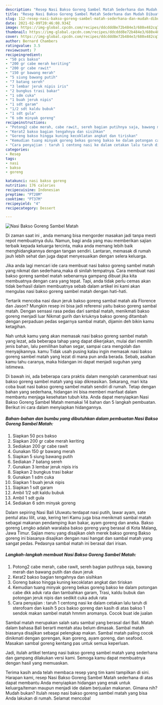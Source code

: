 ```yaml
---
description: "Resep Nasi Bakso Goreng Sambel Matah Sederhana dan Mudah Dibuat"
title: "Resep Nasi Bakso Goreng Sambel Matah Sederhana dan Mudah Dibuat"
slug: 112-resep-nasi-bakso-goreng-sambel-matah-sederhana-dan-mudah-dibuat
date: 2021-02-09T20:46:08.934Z
image: https://img-global.cpcdn.com/recipes/ddcddd8e72b484e3/680x482cq70/nasi-bakso-goreng-sambel-matah-foto-resep-utama.jpg
thumbnail: https://img-global.cpcdn.com/recipes/ddcddd8e72b484e3/680x482cq70/nasi-bakso-goreng-sambel-matah-foto-resep-utama.jpg
cover: https://img-global.cpcdn.com/recipes/ddcddd8e72b484e3/680x482cq70/nasi-bakso-goreng-sambel-matah-foto-resep-utama.jpg
author: Bernard Chambers
ratingvalue: 3.5
reviewcount: 7
recipeingredient:
- "50 pcs bakso"
- "200 gr cabe merah keriting"
- "200 gr cabe rawit"
- "150 gr bawang merah"
- "5 siung bawang putih"
- "7 batang sereh"
- "3 lembar jeruk nipis iris"
- "2 bungkus trasi bakar"
- "1 sdm cuka"
- "1 buah jeruk nipis"
- "1 sdt garam"
- "1/2 sdt kaldu bubuk"
- "1 sdt gula"
- "6 sdm minyak goreng"
recipeinstructions:
- "Potong2 cabe merah, cabe rawit, sereh bagian putihnya saja, bawang merah dan bawang putih dan daun jeruk"
- "Kerat2 bakso bagian tengahnya dan sisihkan"
- "Goreng bakso hingga kuning kecoklatan angkat dan tiriskan"
- "Kemudian tuang minyak goreng bekas goreng bakso ke dalam potongan cabe dkk aduk rata dan tambahkan garam, Trasi, kaldu bubuk dan potongan jeruk nipis dan sedikit cuka aduk rata"
- "Cara penyajian : taruh 1 centong nasi ke dalam cetakan lalu taruh di sterofoam dan kasih 5 pcs bakso goreng dan kasih di atas bakso 1 sendok makan sambel matah hmmm aromanya. Cocok buat ide jualan"
categories:
- Resep
tags:
- nasi
- bakso
- goreng

katakunci: nasi bakso goreng 
nutrition: 176 calories
recipecuisine: Indonesian
preptime: "PT20M"
cooktime: "PT37M"
recipeyield: "4"
recipecategory: Dessert

---
```



![Nasi Bakso Goreng Sambel Matah](https://img-global.cpcdn.com/recipes/ddcddd8e72b484e3/680x482cq70/nasi-bakso-goreng-sambel-matah-foto-resep-utama.jpg)

Di zaman  saat ini , anda memang bisa mengorder masakan jadi tanpa mesti repot membuatnya dulu. Namun, bagi anda yang mau memberikan sajian terbaik kepada keluarga tercinta, maka anda memang lebih baik menghidangkannya dengan tangan sendiri. Lantaran, memasak di rumah jauh lebih sehat dan juga dapat menyesuaikan dengan selera keluarga.

Jika anda lagi mencari ide cara membuat nasi bakso goreng sambel matah yang nikmat dan sederhana,maka di sinilah tempatnya. Cara membuat nasi bakso goreng sambel matah  sebenarnya gampang dibuat jika kita membuatnya dengan cara yang tepat. Tapi, anda tidak perlu cemas akan tidak berhasil dalam membuatnya 
sebab dalam artikel ini kami akan mengulas nasi bakso goreng sambel matah dengan hati-hati.  

Tertarik mencoba nasi daun jeruk bakso goreng sambal matah ala Florence dan Jason? Mungkin resep ini bisa jadi referensi yaitu bakso goreng sambal matah. Dengan sensasi rasa pedas dari sambal matah, menikmati bakso goreng menjadi luar Nikmat gurih dan kriuknya bakso goreng ditambah dengan perpaduan pedas segarnya sambal matah, dijamin deh bikin kamu ketagihan.

Nah untuk kamu yang akan memasak nasi bakso goreng sambel matah yang lezat, ada beberapa tahap yang dapat dikerjakan, mulai dari memilih jenis bahan, lalu pemilihan bahan segar, sampai cara mengolah dan menyajikannya. kamu Tidak usah pusing kalau ingin memasak nasi bakso goreng sambel matah yang lezat di mana pun anda berada. Sebab, asalkan kamu  tahu caranya, maka hidangan ini dapat menjadi suguhan yang istimewa.

Di bawah ini, ada beberapa cara praktis  dalam mengolah caramembuat nasi bakso goreng sambel matah yang siap dikreasikan. Sekarang, mari kita coba buat nasi bakso goreng sambel matah sendiri di rumah. Tetap dengan bahan yang sederhana, hidangan ini bisa memberi manfaat dalam membantu menjaga kesehatan tubuh kita. Anda dapat menyiapkan Nasi Bakso Goreng Sambel Matah memakai 14 bahan dan 5 langkah pembuatan. Berikut ini cara dalam menyiapkan hidangannya.

<!--inarticleads1-->

##### Bahan-bahan dan bumbu yang dibutuhkan dalam pembuatan Nasi Bakso Goreng Sambel Matah:

1. Siapkan 50 pcs bakso
1. Siapkan 200 gr cabe merah keriting
1. Sediakan 200 gr cabe rawit
1. Gunakan 150 gr bawang merah
1. Siapkan 5 siung bawang putih
1. Sediakan 7 batang sereh
1. Gunakan 3 lembar jeruk nipis iris
1. Siapkan 2 bungkus trasi bakar
1. Gunakan 1 sdm cuka
1. Siapkan 1 buah jeruk nipis
1. Siapkan 1 sdt garam
1. Ambil 1/2 sdt kaldu bubuk
1. Ambil 1 sdt gula
1. Sediakan 6 sdm minyak goreng


Dalam sepiring Nasi Bali Uluwatu terdapat nasi putih, lawar ayam, sate pentul atau lilit, urap, kering teri Kamu juga bisa menikmati sambal matah sebagai makanan pendamping ikan bakar, ayam goreng dan aneka. Bakso goreng Lengko adalah waralaba bakso goreng yang berasal di Kota Malang, Jawa Timur. Sajian menu yang disajikan oleh merek bakso goreng Bakso goreng ini biasanya disajikan dengan nasi hangat dan sambal matah yang sangat pedas. Pedasnya sambal matah ini berasal dari irisan. 

<!--inarticleads2-->

##### Langkah-langkah membuat Nasi Bakso Goreng Sambel Matah:

1. Potong2 cabe merah, cabe rawit, sereh bagian putihnya saja, bawang merah dan bawang putih dan daun jeruk
1. Kerat2 bakso bagian tengahnya dan sisihkan
1. Goreng bakso hingga kuning kecoklatan angkat dan tiriskan
1. Kemudian tuang minyak goreng bekas goreng bakso ke dalam potongan cabe dkk aduk rata dan tambahkan garam, Trasi, kaldu bubuk dan potongan jeruk nipis dan sedikit cuka aduk rata
1. Cara penyajian : taruh 1 centong nasi ke dalam cetakan lalu taruh di sterofoam dan kasih 5 pcs bakso goreng dan kasih di atas bakso 1 sendok makan sambel matah hmmm aromanya. Cocok buat ide jualan


Sambal matah merupakan salah satu sambal yang berasal dari Bali. Matah dalam bahasa Bali berarti mentah atau belum dimasak. Sambal matah biasanya disajikan sebagai pelengkap makan. Sambal matah paling cocok dinikmati dengan gorengan, ikan goreng, ayam goreng, dan seafood. Masakan sambal goreng kentang pas untuk semua keperluan. 

Jadi, itulah artikel tentang  nasi bakso goreng sambel matah  yang sederhana dan gampang dilakukan versi kami. Semoga kamu dapat membuatnya dengan hasil yang memuaskan. 

Terima kasih anda telah membaca resep yang tim kami tampilkan di sini. Harapan kami, resep  Nasi Bakso Goreng Sambel Matah sederhana di atas dapat membantu Anda menyiapkan hidangan yang enak untuk keluarga/teman maupun menjadi ide dalam berjualan makanan. Gimana nih? Mudah bukan? Itulah resep nasi bakso goreng sambel matah yang bisa Anda lakukan di rumah. Selamat mencoba!

